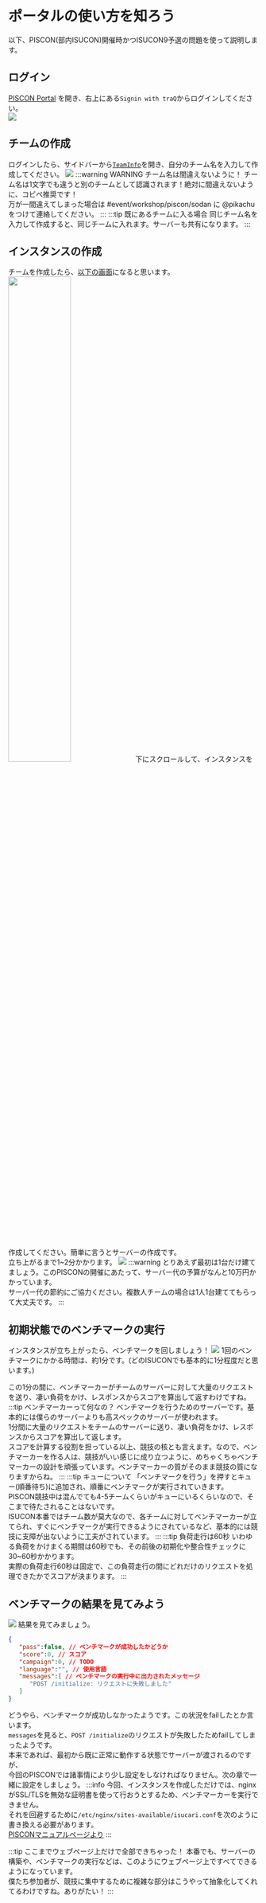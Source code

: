 # ポータルの使い方を知ろう

以下、PISCON(部内ISUCON)開催時かつISUCON9予選の問題を使って説明します。

## ログイン
[PISCON Portal](https://piscon.trap.jp) を開き、右上にある`Signin with traQ`からログインしてください。  
![](1-img/img.png)

## チームの作成
ログインしたら、サイドバーから[`TeamInfo`](https://piscon.trap.jp/team)を開き、自分のチーム名を入力して作成してください。
![](1-img/img_1.png)
:::warning WARNING チーム名は間違えないように！
チーム名は1文字でも違うと別のチームとして認識されます！絶対に間違えないように、コピペ推奨です！  
万が一間違えてしまった場合は #event/workshop/piscon/sodan に @pikachu をつけて連絡してください。
:::
:::tip 既にあるチームに入る場合
同じチーム名を入力して作成すると、同じチームに入れます。サーバーも共有になります。
:::

## インスタンスの作成
チームを作成したら、[以下の画面](https://piscon.trap.jp/team)になると思います。
<img src="./1-img/img_2.png" width="50%">
下にスクロールして、インスタンスを作成してください。簡単に言うとサーバーの作成です。  
立ち上がるまで1~2分かかります。
![](1-img/img_3.png)
:::warning
とりあえず最初は1台だけ建てましょう。このPISCONの開催にあたって、サーバー代の予算がなんと10万円かかっています。  
サーバー代の節約にご協力ください。複数人チームの場合は1人1台建ててもらって大丈夫です。
:::

## 初期状態でのベンチマークの実行
インスタンスが立ち上がったら、ベンチマークを回しましょう！
![](1-img/img_4.png)
1回のベンチマークにかかる時間は、約1分です。(どのISUCONでも基本的に1分程度だと思います。)  

この1分の間に、ベンチマーカーがチームのサーバーに対して大量のリクエストを送り、凄い負荷をかけ、レスポンスからスコアを算出して返すわけですね。
:::tip ベンチマーカーって何なの？
ベンチマークを行うためのサーバーです。基本的には僕らのサーバーよりも高スペックのサーバーが使われます。  
1分間に大量のリクエストをチームのサーバーに送り、凄い負荷をかけ、レスポンスからスコアを算出して返します。  
スコアを計算する役割を担っている以上、競技の核とも言えます。なので、ベンチマーカーを作る人は、競技がいい感じに成り立つように、めちゃくちゃベンチマーカーの設計を頑張っています。ベンチマーカーの質がそのまま競技の質になりますからね。
:::
:::tip キューについて
「ベンチマークを行う」を押すとキュー(順番待ち)に追加され、順番にベンチマークが実行されていきます。  
PISCON競技中は混んでても4-5チームくらいがキューにいるくらいなので、そこまで待たされることはないです。  
ISUCON本番ではチーム数が莫大なので、各チームに対してベンチマーカーが立てられ、すぐにベンチマークが実行できるようにされているなど、基本的には競技に支障が出ないように工夫がされています。
:::
:::tip 負荷走行は60秒
いわゆる負荷をかけまくる期間は60秒でも、その前後の初期化や整合性チェックに30~60秒かかります。  
実際の負荷走行60秒は固定で、この負荷走行の間にどれだけのリクエストを処理できたかでスコアが決まります。
:::

## ベンチマークの結果を見てみよう
![](1-img/img_5.png)
結果を見てみましょう。
```json
{
   "pass":false, // ベンチマークが成功したかどうか
   "score":0, // スコア
   "campaign":0, // TODO
   "language":"", // 使用言語
   "messages":[ // ベンチマークの実行中に出力されたメッセージ
      "POST /initialize: リクエストに失敗しました"
   ]
}
```
どうやら、ベンチマークが成功しなかったようです。この状況をfailしたとか言います。  
`messages`を見ると、`POST /initialize`のリクエストが失敗したためfailしてしまったようです。  
本来であれば、最初から既に正常に動作する状態でサーバーが渡されるのですが、  
今回のPISCONでは諸事情により少し設定をしなければなりません。次の章で一緒に設定をしましょう。
:::info
今回、インスタンスを作成しただけでは、nginxがSSL/TLSを無効な証明書を使って行おうとするため、ベンチマーカーを実行できません。  
それを回避するために`/etc/nginx/sites-available/isucari.conf`を次のように書き換える必要があります。  
[PISCONマニュアルページより](https://piscon.trap.jp/manual)
:::

:::tip ここまでウェブページ上だけで全部できちゃった！
本番でも、サーバーの構築や、ベンチマークの実行などは、このようにウェブページ上ですべてできるようになっています。  
僕たち参加者が、競技に集中するために複雑な部分はこうやって抽象化してくれてるわけですね。ありがたい！
:::
